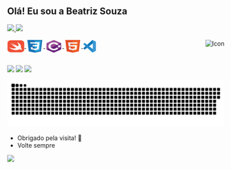  ## Olá! Eu sou a Beatriz Souza
 <div>
  <a href="https://github.com/BeatrizSouzaSantos">
  <img height="180em" src="https://github-readme-stats.vercel.app/api?username=BeatrizSouzaSantos&show_icons=true&theme=dracula&include_all_commits=true&count_private=true"/>
  <img height="180em" src="https://github-readme-stats.vercel.app/api/top-langs/?username=BeatrizSouzaSantos&layout=compact&langs_count=7&theme=dracula"/>
</div> 
<div style="display: inline_block"><br>
 <img align="center" alt="Swift" height="30" width="40"  src="https://raw.githubusercontent.com/devicons/devicon/9f4f5cdb393299a81125eb5127929ea7bfe42889/icons/swift/swift-original.svg">
 <img align="center" alt="CSS" height="30" width="40" src="https://raw.githubusercontent.com/devicons/devicon/master/icons/css3/css3-original.svg">
 <img align="center" alt="Csharp" height="30" width="40" src="https://raw.githubusercontent.com/devicons/devicon/master/icons/csharp/csharp-original.svg">
 <img align="center" alt="HTML" height="30" width="40" src="https://raw.githubusercontent.com/devicons/devicon/master/icons/html5/html5-original.svg">
 <img align="center" alt="VsCode" height"50" width="30" &nbsp src=https://github.com/devicons/devicon/blob/master/icons/vscode/vscode-original.svg>
 <img align="right" alt="Icon" src="https://user-images.githubusercontent.com/80977502/128074885-fee0a8ed-d09c-4ee1-bec7-d5e13b7eb2a8.gif">
</div>
 
 ##
 
<div> 
<a href = "mailto:beatrizsouzasantos1288@gmail.com"><img src="https://img.shields.io/badge/Gmail-D14836?style=for-the-badge&logo=gmail&logoColor=white" target="_blank"></a>
<a href="https://instagram.com/ssouzab_" target="_blank"><img src="https://img.shields.io/badge/-Instagram-%23E4405F?style=for-the-badge&logo=instagram&logoColor=white" target="_blank"></a>
<a href="https://www.linkedin.com/in/beatriz-souza-santos/" target="_blank"><img src="https://img.shields.io/badge/-LinkedIn-%230077B5?style=for-the-badge&logo=linkedin&logoColor=white" target="_blank"></a> 

  ![Snake animation](https://github.com/BeatrizSouzaSantos/BeatrizSouzaSantos/blob/output/github-contribution-grid-snake.svg)
     
</div>

- Obrigado pela visita! 🙋
- Volte sempre 

![](https://komarev.com/ghpvc/?username=BeatrizSouzaSantos&color=ff69b4)
